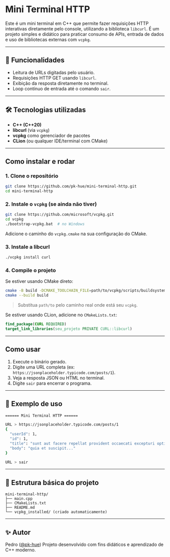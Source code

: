 # Mini Terminal HTTP

Este é um mini terminal em C++ que permite fazer requisições HTTP interativas diretamente pelo console, utilizando a biblioteca `libcurl`. É um projeto simples e didático para praticar consumo de APIs, entrada de dados e uso de bibliotecas externas com `vcpkg`.

---

## 🚀 Funcionalidades

* Leitura de URLs digitadas pelo usuário.
* Requisições HTTP GET usando `libcurl`.
* Exibição da resposta diretamente no terminal.
* Loop contínuo de entrada até o comando `sair`.

---

## 🛠️ Tecnologias utilizadas

* **C++ (C++20)**
* **libcurl** (via `vcpkg`)
* **vcpkg** como gerenciador de pacotes
* **CLion** (ou qualquer IDE/terminal com CMake)

---

## Como instalar e rodar

### 1. Clone o repositório

```bash
git clone https://github.com/pk-hue/mini-terminal-http.git
cd mini-terminal-http
```

### 2. Instale o `vcpkg` (se ainda não tiver)

```bash
git clone https://github.com/microsoft/vcpkg.git
cd vcpkg
./bootstrap-vcpkg.bat  # no Windows
```

Adicione o caminho do `vcpkg.cmake` na sua configuração do CMake.

### 3. Instale a libcurl

```bash
./vcpkg install curl
```

### 4. Compile o projeto

Se estiver usando CMake direto:

```bash
cmake -B build -DCMAKE_TOOLCHAIN_FILE=path/to/vcpkg/scripts/buildsystems/vcpkg.cmake
cmake --build build
```

> Substitua `path/to` pelo caminho real onde está seu `vcpkg`.

Se estiver usando CLion, adicione no `CMakeLists.txt`:

```cmake
find_package(CURL REQUIRED)
target_link_libraries(seu_projeto PRIVATE CURL::libcurl)
```

---

## Como usar

1. Execute o binário gerado.
2. Digite uma URL completa (ex: `https://jsonplaceholder.typicode.com/posts/1`).
3. Veja a resposta JSON ou HTML no terminal.
4. Digite `sair` para encerrar o programa.

---

## 📝 Exemplo de uso

```bash
====== Mini Terminal HTTP ======

URL > https://jsonplaceholder.typicode.com/posts/1
{
  "userId": 1,
  "id": 1,
  "title": "sunt aut facere repellat provident occaecati excepturi optio reprehenderit",
  "body": "quia et suscipit..."
}

URL > sair
```

---

## 📁 Estrutura básica do projeto

```
mini-terminal-http/
├── main.cpp
├── CMakeLists.txt
├── README.md
└── vcpkg_installed/ (criado automaticamente)
```

---

## ✨ Autor

Pedro ([@pk-hue](https://github.com/pk-hue))
Projeto desenvolvido com fins didáticos e aprendizado de C++ moderno.
